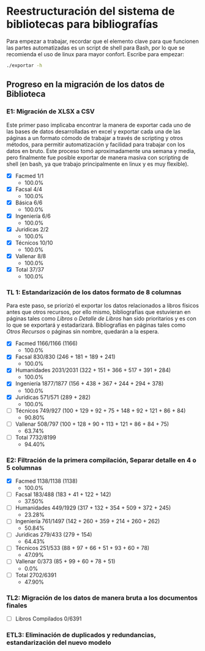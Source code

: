 # Reestructuración del sistema de bibliotecas para bibliografías

Para empezar a trabajar, recordar que el elemento clave para que funcionen las partes automatizadas es un script de shell para Bash, por lo que se recomienda el uso de linux para mayor confort. Escribe para empezar:

```sh
./exportar -h
```

## Progreso en la migración de los datos de Biblioteca

### E1: Migración de XLSX a CSV
Este primer paso implicaba encontrar la manera de exportar cada uno de las bases de datos desarrolladas en excel y exportar cada una de las páginas a un formato cómodo de trabajar a través de scripting y otros métodos, para permitir automatización y facilidad para trabajar con los datos en bruto. Este proceso tomó aproximadamente una semana y media, pero finalmente fue posible exportar de manera masiva con scripting de shell (en bash, ya que trabajo principalmente en linux y es muy flexible).

- [X] Facmed		1/1
	- 100.0%
- [X] Facsal		4/4
	- 100.0%
- [X] Básica		6/6
	- 100.0%
- [X] Ingeniería	6/6
	- 100.0%
- [X] Juridicas		2/2
	- 100.0%
- [X] Técnicos		10/10
	- 100.0%
- [X] Vallenar		8/8
	- 100.0%
- [X] Total		37/37
	- 100.0%

### TL 1: Estandarización de los datos formato de 8 columnas
Para este paso, se priorizó el exportar los datos relacionados a libros físicos antes que otros recursos, por ello mismo, bibliografías que estuvieran en páginas tales como *Libros* o *Detalle de Libros* han sido prioritarios y es con lo que se exportará y estadarizará. Bibliografías en páginas tales como *Otros Recursos* o páginas sin nombre, quedarán a la espera. 

- [X] Facmed		1166/1166 (1166)
	- 100.0%
- [X] Facsal		830/830 (246 + 181 + 189 + 241)
	- 100.0%
- [X] Humanidades	2031/2031 (322 + 151 + 366 + 517 + 391 + 284)
	- 100.0%
- [X] Ingeniería	1877/1877 (156 + 438 + 367 + 244 + 294 + 378)
	- 100.0%
- [X] Juridicas		571/571 (289 + 282)
	- 100.0%
- [ ] Técnicos		749/927 (100 + 129 + 92 + 75 + 148 + 92 + 121 + 86 + 84)
	- 90.80%
- [ ] Vallenar		508/797 (100 + 128 + 90 + 113 + 121 + 86 + 84 + 75)
	- 63.74%
- [ ] Total		7732/8199
	- 94.40%

### E2: Filtración de la primera compilación, Separar detalle en 4 o 5 columnas
- [X] Facmed		1138/1138 (1138)
	- 100.0%
- [ ] Facsal		183/488 (183 + 41 + 122 + 142)
	- 37.50%
- [ ] Humanidades	449/1929 (317 + 132 + 354 + 509 + 372 + 245)
	- 23.28%
- [ ] Ingeniería	761/1497 (142 + 260 + 359 + 214 + 260 + 262)
	- 50.84%
- [ ] Juridicas		279/433 (279 + 154)
	- 64.43%
- [ ] Técnicos		251/533 (88 + 97 + 66 + 51 + 93 + 60 + 78)
	- 47.09%
- [ ] Vallenar		0/373 (85 + 99 + 60 + 78 + 51)
	- 0.0%
- [ ] Total		2702/6391
	- 47.90%

### TL2: Migración de los datos de manera bruta a los documentos finales
- [ ] Libros Compilados	0/6391

### ETL3: Eliminación de duplicados y redundancias, estandarización del nuevo modelo
